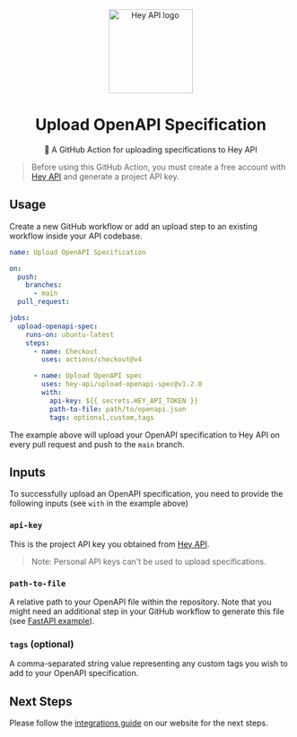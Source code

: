 <div align="center">
  <img alt="Hey API logo" height="150" src="https://heyapi.dev/images/logo-300w.png" width="150">
  <h1 align="center"><b>Upload OpenAPI Specification</b></h1>
  <p align="center">🚀 A GitHub Action for uploading specifications to Hey API</p>
</div>

> Before using this GitHub Action, you must create a free account with
> [Hey API](https://app.heyapi.dev/) and generate a project API key.

## Usage

Create a new GitHub workflow or add an upload step to an existing workflow
inside your API codebase.

```yaml
name: Upload OpenAPI Specification

on:
  push:
    branches:
      - main
  pull_request:

jobs:
  upload-openapi-spec:
    runs-on: ubuntu-latest
    steps:
      - name: Checkout
        uses: actions/checkout@v4

      - name: Upload OpenAPI spec
        uses: hey-api/upload-openapi-spec@v1.2.0
        with:
          api-key: ${{ secrets.HEY_API_TOKEN }}
          path-to-file: path/to/openapi.json
          tags: optional,custom,tags
```

The example above will upload your OpenAPI specification to Hey API on every
pull request and push to the `main` branch.

## Inputs

To successfully upload an OpenAPI specification, you need to provide the
following inputs (see `with` in the example above)

### `api-key`

This is the project API key you obtained from
[Hey API](https://app.heyapi.dev/).

> Note: Personal API keys can't be used to upload specifications.

### `path-to-file`

A relative path to your OpenAPI file within the repository. Note that you might
need an additional step in your GitHub workflow to generate this file (see
[FastAPI example](https://fastapi.tiangolo.com/how-to/extending-openapi/#generate-the-openapi-schema)).

### `tags` (optional)

A comma-separated string value representing any custom tags you wish to add to
your OpenAPI specification.

## Next Steps

Please follow the
[integrations guide](https://heyapi.dev/openapi-ts/integrations) on our website
for the next steps.

